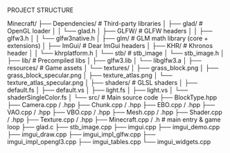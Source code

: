PROJECT STRUCTURE

Minecraft/
├── Dependencies/           # Third-party libraries
│   ├── glad/               # OpenGL loader
│   │   └── glad.h
│   ├── GLFW/               # GLFW headers
│   │   ├── glfw3.h
│   │   └── glfw3native.h
│   ├── glm/                # GLM math library (core + extensions)
│   ├── ImGui/              # Dear ImGui headers
│   ├── KHR/                # Khronos header
│   │   └── khrplatform.h
│   └── stb/                # stb_image
│       └── stb_image.h
│
├── lib/                    # Precompiled libs
│   ├── glfw3.lib
│   └── libglfw3.a
│
├── resources/              # Game assets
│   └── textures/
│       ├── grass_block.png
│       ├── grass_block_specular.png
│       ├── texture_atlas.png
│       └── texture_atlas_specular.png
│
├── shaders/                # GLSL shaders
│   ├── default.fs
│   ├── default.vs
│   ├── light.fs
│   ├── light.vs
│   └── shaderSingleColor.fs
│
└── src/                    # Main source code
    ├── BlockType.hpp
    ├── Camera.cpp / .hpp
    ├── Chunk.cpp / .hpp
    ├── EBO.cpp / .hpp
    ├── VAO.cpp / .hpp
    ├── VBO.cpp / .hpp
    ├── Mesh.cpp / .hpp
    ├── Shader.cpp / .hpp
    ├── Texture.cpp / .hpp
    ├── Minecraft.cpp / .h   # main entry & game loop
    ├── glad.c
    ├── stb_image.cpp
    ├── imgui.cpp
    ├── imgui_demo.cpp
    ├── imgui_draw.cpp
    ├── imgui_impl_glfw.cpp
    ├── imgui_impl_opengl3.cpp
    ├── imgui_tables.cpp
    └── imgui_widgets.cpp
